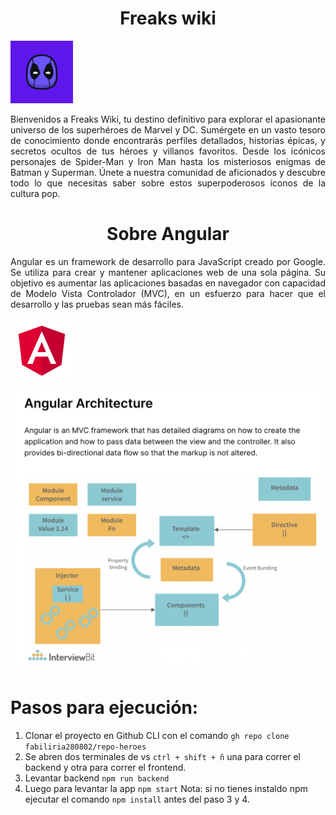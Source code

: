 <h1 align="center"> Freaks wiki </h1>

<div>
<img src="/heroes-app/src/assets/readme-images/FREAKS.png" width="100" height="100" />
<p align="justify">
Bienvenidos a Freaks Wiki, tu destino definitivo para explorar el apasionante universo de los superhéroes de Marvel y DC. Sumérgete en un vasto tesoro de conocimiento donde encontrarás perfiles detallados, historias épicas, y secretos ocultos de tus héroes y villanos favoritos. Desde los icónicos personajes de Spider-Man y Iron Man hasta los misteriosos enigmas de Batman y Superman. Únete a nuestra comunidad de aficionados y descubre todo lo que necesitas saber sobre estos superpoderosos íconos de la cultura pop.</p>
</div>

<h1 align="center"> Sobre Angular </h1>
<div>
<p align="justify"> Angular es un framework de desarrollo para JavaScript creado por Google. Se utiliza para crear y mantener aplicaciones web de una sola página. Su objetivo es aumentar las aplicaciones basadas en navegador con capacidad de Modelo Vista Controlador (MVC), en un esfuerzo para hacer que el desarrollo y las pruebas sean más fáciles.</p>
<img src="/heroes-app/src/assets/readme-images/Angular.png" width="100" height="100" />
</div>


![Angular - MVC arquitecture](/heroes-app/src/assets/readme-images/angularArch.png)

# Pasos para ejecución:
1. Clonar el proyecto en Github CLI con el comando ```gh repo clone fabiliria280802/repo-heroes```
2. Se abren dos terminales de vs ```ctrl + shift + ñ``` una para correr el backend y otra para correr el frontend.
3. Levantar backend ```npm run backend```
4. Luego para levantar la app ```npm start```
Nota: si no tienes instaldo npm ejecutar el comando ```npm install``` antes del paso 3 y 4.